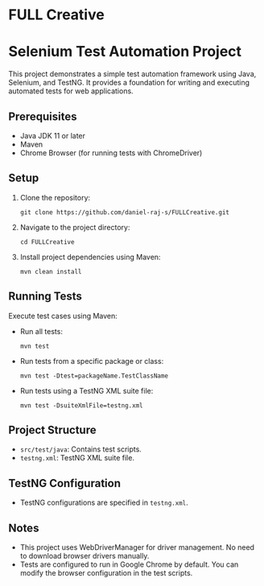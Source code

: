 # FULL Creative

# Selenium Test Automation Project

This project demonstrates a simple test automation framework using Java, Selenium, and TestNG. It provides a foundation for writing and executing automated tests for web applications.

## Prerequisites

- Java JDK 11 or later
- Maven
- Chrome Browser (for running tests with ChromeDriver)

## Setup

1. Clone the repository:
   ```
   git clone https://github.com/daniel-raj-s/FULLCreative.git
   ```

2. Navigate to the project directory:
   ```
   cd FULLCreative
   ```

3. Install project dependencies using Maven:
   ```
   mvn clean install
   ```

## Running Tests

Execute test cases using Maven:

- Run all tests:
  ```
  mvn test
  ```

- Run tests from a specific package or class:
  ```
  mvn test -Dtest=packageName.TestClassName
  ```

- Run tests using a TestNG XML suite file:
  ```
  mvn test -DsuiteXmlFile=testng.xml
  ```

## Project Structure

- `src/test/java`: Contains test scripts.
- `testng.xml`:  TestNG XML suite file.

## TestNG Configuration

- TestNG configurations are specified in `testng.xml`.

## Notes

- This project uses WebDriverManager for driver management. No need to download browser drivers manually.
- Tests are configured to run in Google Chrome by default. You can modify the browser configuration in the test scripts.

